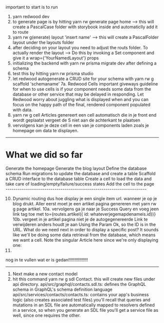 important to start is to run
1. yarn redwood dev
2. to generate page is by hitting yarn rw generate page home --> this will create a PascalCase folder with storybook inside and automaticlly add it to route
3. yarn rw g(enerate) layout 'insert name' --> this will create a PascalFolder layout under the layouts folder
4. after deciding on your layout you need to adjust the routs folder. To actually render the layout  --> Do this by invoking a Set component and give it a wrap={'YourNamedLayout'} props
5. initializing the backend with yarn rw prisma migrate dev after defining a schema
6. test this by hitting yarn rw prisma studio
7. let redwood autogenerate a CRUD site for your schema with yarn rw g scaffold 'schemaname'
7a. Redwood Cells important giveways guideline for when to use cells is if your component needs some data from the database or other service that may be delayed in responding. Let Redwood worry about juggling what is displayed when and you can focus on the happy path of the final, rendered component populated with data.
8. yarn rw g cell Articles genereert een cell automatisch die in je front end wordt geplaatst vergeet de S niet aan de achterkant te plaatsen
9. vervolgens kan je deze cell in een van je components laden zoals je homepage om data te displayen.

--------------------------------------------------------------------------
<div>
<h1>What we did so far</h1>
Generate the homepage
Generate the blog layout
Define the database schema
Run migrations to update the database and create a table
Scaffold a CRUD interface to the database table
Create a cell to load the data and take care of loading/empty/failure/success states
Add the cell to the page
</div>
------------------------------------------------------------------------

10. Dynamic routing dus hoe display je een single item url. wanneer je op je blog drukt. Aller eerst moet je een artikel pagina genereren met yarn rw g page artikel.
10a. vervolgens ga je naar je Success Query en voeg jeen link tag toe met to={routes.artikel({ id: whateverjegemapdenameis.id})}
10b. vergeet in je artikel pagina niet je de autogegenereerde Link te verwijderen anders houdt je <error> aan
Using the Param
Ok, so the ID is in the URL. What do we need next in order to display a specific post? It sounds like we'll be doing some data retrieval from the database, which means we want a cell. Note the singular Article here since we're only displaying one:
11.
 nog in  te vullen wat er is gedan!!!!!!!!!!!!!!!!


 --------
 1. Next make a new contact model
 2. hit this command yarn rw g sdl Contact. this will create new files under api directory. api/src/graphql/contacts.sdl.ts: defines the GraphQL schema in GraphQL's schema definition language
api/src/services/contacts/contacts.ts: contains your app's business logic (also creates associated test files).you'll recall that queries and mutations in an SDL file are automatically mapped to resolvers defined in a service, so when you generate an SDL file you'll get a service file as well, since one requires the other.

